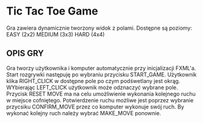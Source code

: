 # Tic Tac Toe Game

Gra zawiera dynamicznie tworzony widok z polami.
Dostępne są poziomy:
EASY (2x2)
MEDIUM (3x3)
HARD (4x4)

## OPIS GRY
Gra tworzy użytkownika i komputer automatycznie przy inicjalizacji FXML'a.
Start rozgrywki następuję po wybraniu przycisku START_GAME.
Użytkownik klika RIGHT_CLICK w dostępne pole po czym podśwetlany jest okrąg.
WYbierając LEFT_CLICK użytkownik może odznaczyć wybrane pole.
Przycisk RESET MOVE ma na celu umożliwienie wykonania kolejnego ruchu w miejsce cofniętego.
Potwierdzenie ruchu możliwe jest poprzez wybranie przycsiku CONFIRM_MOVE przez co komputer wykonuje swój ruch.
By wykonać kolejny ruch należy wybrać MAKE_MOVE ponownie.



